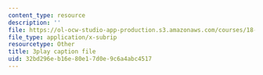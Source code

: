 ```yaml
---
content_type: resource
description: ''
file: https://ol-ocw-studio-app-production.s3.amazonaws.com/courses/18-01sc-single-variable-calculus-fall-2010/32bd296eb16e80e17d0e9c6a4abc4517_--lPz7VFnKI.srt
file_type: application/x-subrip
resourcetype: Other
title: 3play caption file
uid: 32bd296e-b16e-80e1-7d0e-9c6a4abc4517
---
```


